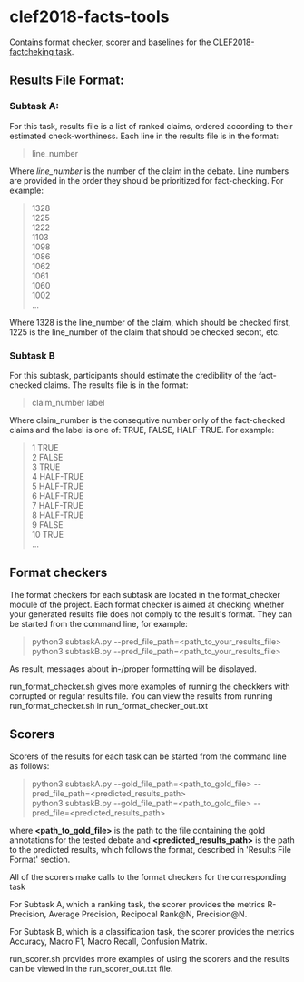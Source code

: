 # clef2018-facts-tools
Contains format checker, scorer and baselines for the [CLEF2018-factcheking task](http://alt.qcri.org/clef2018-factcheck/).

## __Results File Format__: 

### Subtask A: 
For this task, results file is a list of ranked claims, ordered according to their estimated check-worthiness. 
    Each line in the results file is in the format:
>line_number

Where _line_number_ is the number of the claim in the debate. Line numbers are provided in the order they should be prioritized for fact-checking. For example:
>1328 <br/>
>1225 <br/>
>1222 <br/>
>1103 <br/>
>1098 <br/>
>1086 <br/>
>1062 <br/>
>1061 <br/>
>1060 <br/>
>1002 <br/>
> ...

Where 1328 is the line_number of the claim, which should be checked first, 1225 is the line_number of the claim that should be checked secont, etc.

### Subtask B

For this subtask, participants should estimate the credibility of the fact-checked claims. The results file is in the format:

> claim_number <TAB> label

Where claim_number is the consequtive number only of the fact-checked claims and the label is one of: TRUE, FALSE, HALF-TRUE. For example:

>1  TRUE <br/>
>2	FALSE <br/>
>3	TRUE <br/>
>4	HALF-TRUE <br/>
>5	HALF-TRUE <br/>
>6	HALF-TRUE <br/>
>7	HALF-TRUE <br/>
>8	HALF-TRUE <br/>
>9	FALSE <br/>
>10	TRUE <br/>
> ... 

## Format checkers

The format checkers for each subtask are located in the format_checker module of the project.
Each format checker is aimed at checking whether your generated results file does not comply to the result's format.
They can be started from the command line, for example: 
> python3 subtaskA.py --pred_file_path=<path_to_your_results_file> <br/>
> python3 subtaskB.py --pred_file_path=<path_to_your_results_file> 

As result, messages about in-/proper formatting will be displayed.

run_format_checker.sh gives more examples of running the checkkers with corrupted or regular results file. You can view the results from running run_format_checker.sh in run_format_checker_out.txt

## Scorers 

Scorers of the results for each task can be started from the command line as follows:
> python3 subtaskA.py --gold_file_path=<path_to_gold_file> --pred_file_path=<predicted_results_path> <br/>
> python3 subtaskB.py --gold_file_path=<path_to_gold_file> --pred_file=<predicted_results_path> 
    
where __<path_to_gold_file>__ is the path to the file containing the gold annotations for the tested debate and __<predicted_results_path>__ is the path to the predicted results, which follows the format, described in 'Results File Format' section.

All of the scorers make calls to the format checkers for the corresponding task

For Subtask A, which a ranking task, the scorer provides the metrics R-Precision, Average Precision, Recipocal Rank@N, Precision@N.

For Subtask B, which is a classification task, the scorer provides the metrics Accuracy, Macro F1, Macro Recall, Confusion Matrix.

run_scorer.sh provides more examples of using the scorers and the results can be viewed in the run_scorer_out.txt file.
